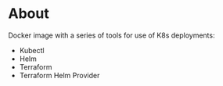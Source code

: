# About

Docker image with a series of tools for use of  K8s deployments:

- Kubectl
- Helm
- Terraform
- Terraform Helm Provider
